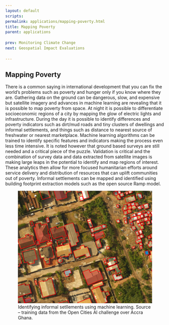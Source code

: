 ```yaml
---
layout: default
scripts:
permalink: applications/mapping-poverty.html
title: Mapping Poverty
parent: applications

prev: Monitoring Climate Change
next: Geospatial Impact Evaluations

---
```

## Mapping Poverty

There is a common saying in international development that you can fix the world’s problems such as poverty and hunger only if you know where they are. Gathering data on the ground can be dangerous, slow, and expensive but satellite imagery and advances in machine learning are revealing that it is possible to map poverty from space. At night it is possible to differentiate socioeconomic regions of a city by mapping the glow of electric lights and infrastructure. During the day it is possible to identify differences and poverty indicators such as dirt/mud roads and tiny clusters of dwellings and informal settlements, and things such as distance to nearest source of freshwater or nearest marketplace. Machine learning algorithms can be trained to identify specific features and indicators making the process even less time intensive. It is noted however that ground based surveys are still needed and a critical piece of the puzzle. Validation is critical and the combination of survey data and data extracted from satellite images is making large leaps in the potential to identify and map regions of interest. These analytics then allow for more focused humanitarian efforts around service delivery and distribution of resources that can uplift communities out of poverty. 
Informal settlements can be mapped and identified using building footprint extraction models such as the open source Ramp model.

<figure class="align-center">
  <img src="/assets/graphics/content/setlements_using_ml.png" />
  <figcaption>Identifying informal setllements using machine learning. Source – training data from the Open Cities AI challenge over Accra Ghana.​</figcaption>
</figure>



